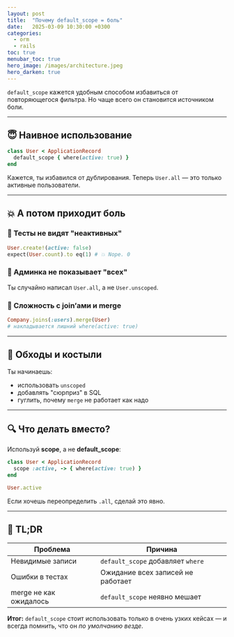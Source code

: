 ```yaml
---
layout: post
title:  "Почему default_scope = боль"
date:   2025-03-09 10:30:00 +0300
categories:
  - orm
  - rails
toc: true
menubar_toc: true
hero_image: /images/architecture.jpeg
hero_darken: true
---
```


`default_scope` кажется удобным способом избавиться от повторяющегося фильтра. Но чаще всего он становится источником боли.

---

## 😇 Наивное использование

```ruby
class User < ApplicationRecord
  default_scope { where(active: true) }
end
````

Кажется, ты избавился от дублирования. Теперь `User.all` — это только активные пользователи.

---

## 💥 А потом приходит боль

### 📌 Тесты не видят "неактивных"

```ruby
User.create!(active: false)
expect(User.count).to eq(1) # 💥 Nope. 0
```

### 📌 Админка не показывает "всех"

Ты случайно написал `User.all`, а не `User.unscoped`.

### 📌 Сложность с join’ами и merge

```ruby
Company.joins(:users).merge(User)
# накладывается лишний where(active: true)
```

---

## 🧯 Обходы и костыли

Ты начинаешь:

* использовать `unscoped`
* добавлять "сюрприз" в SQL
* гуглить, почему `merge` не работает как надо

---

## 🔍 Что делать вместо?

Используй **scope**, а не **default\_scope**:

```ruby
class User < ApplicationRecord
  scope :active, -> { where(active: true) }
end

User.active
```

Если хочешь переопределить `.all`, сделай это явно.

---

## 🚨 TL;DR

| Проблема               | Причина                           |
| ---------------------- | --------------------------------- |
| Невидимые записи       | `default_scope` добавляет `where` |
| Ошибки в тестах        | Ожидание всех записей не работает |
| merge не как ожидалось | `default_scope` неявно мешает     |

**Итог:** `default_scope` стоит использовать только в очень узких кейсах — и всегда помнить, что он *по умолчанию везде*.
